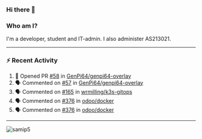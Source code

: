 ### Hi there 👋

### Who am I?
I'm a developer, student and IT-admin. I also administer AS213021.

---
### :zap: Recent Activity
<!--START_SECTION:activity-->
1. 💪 Opened PR [#58](https://github.com/GenPi64/genpi64-overlay/pull/58) in [GenPi64/genpi64-overlay](https://github.com/GenPi64/genpi64-overlay)
2. 🗣 Commented on [#57](https://github.com/GenPi64/genpi64-overlay/issues/57) in [GenPi64/genpi64-overlay](https://github.com/GenPi64/genpi64-overlay)
3. 🗣 Commented on [#165](https://github.com/wrmilling/k3s-gitops/issues/165) in [wrmilling/k3s-gitops](https://github.com/wrmilling/k3s-gitops)
4. 🗣 Commented on [#376](https://github.com/odoo/docker/issues/376) in [odoo/docker](https://github.com/odoo/docker)
5. 🗣 Commented on [#376](https://github.com/odoo/docker/issues/376) in [odoo/docker](https://github.com/odoo/docker)
<!--END_SECTION:activity-->
---

<img align="center" src="https://github-readme-stats.vercel.app/api?username=samip5&show_icons=true" alt="samip5" />
